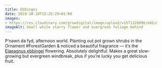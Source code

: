 ```yaml
---
title: Ebbingei
date: 2019-10-18T12:25:29+01:00
images: 
- https://res.cloudinary.com/growdigital/image/upload/v1571326096/ebbingei-flower-8CA5F1AB.jpg
imageAlt: Small white starry flower and evergreen foliage behind
---
```


P’nawn da fyd, afternoon world. Planting out pot grown shrubs in the Ornament #ForestGarden & noticed a beautiful fragrance — it’s the [Elaeagnus ebbingei](https://pfaf.org/user/plant.aspx?LatinName=Elaeagnus+x+ebbingei) flowering. Absolutely delightful. Makes a great slow-growing but evergreen windbreak, plus if you’re lucky you get delicious fruit.
